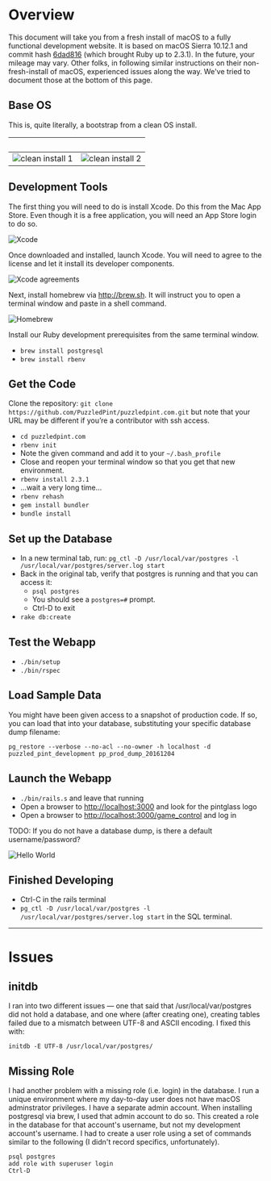 # Overview

This document will take you from a fresh install of macOS to a fully functional development website. It is based on macOS Sierra 10.12.1 and commit hash [6dad816](https://github.com/PuzzledPint/puzzledpint.com/commit/6dad816b13ce0fcbc245b99a1eb4ad6c72318288) (which brought Ruby up to 2.3.1). In the future, your mileage may vary. Other folks, in following similar instructions on their non-fresh-install of macOS, experienced issues along the way. We've tried to document those at the bottom of this page.

## Base OS

This is, quite literally, a bootstrap from a clean OS install.

&nbsp;                          | &nbsp;
------------------------------- | -------------------------------
![clean install 1](macdev1.png) | ![clean install 2](macdev2.png)

## Development Tools

The first thing you will need to do is install Xcode. Do this from the Mac App Store. Even though it is a free application, you will need an App Store login to do so.

![Xcode](macdev3.png)

Once downloaded and installed, launch Xcode. You will need to agree to the license and let it install its developer components.

![Xcode agreements](macdev4.png)

Next, install homebrew via <http://brew.sh>. It will instruct you to open a terminal window and paste in a shell command.

![Homebrew](macdev5.png)

Install our Ruby development prerequisites from the same terminal window.

- `brew install postgresql`
- `brew install rbenv`

## Get the Code

Clone the repository: `git clone https://github.com/PuzzledPint/puzzledpint.com.git` but note that your URL may be different if you’re a contributor with ssh access.

- `cd puzzledpint.com`
- `rbenv init`
- Note the given command and add it to your `~/.bash_profile`
- Close and reopen your terminal window so that you get that new environment.
- `rbenv install 2.3.1`
- …wait a very long time…
- `rbenv rehash`
- `gem install bundler`
- `bundle install`

## Set up the Database

- In a new terminal tab, run: `pg_ctl -D /usr/local/var/postgres -l /usr/local/var/postgres/server.log start`
- Back in the original tab, verify that postgres is running and that you can access it:
    - `psql postgres`
    - You should see a `postgres=#` prompt.
    - Ctrl-D to exit
- `rake db:create`

## Test the Webapp

- `./bin/setup`
- `./bin/rspec`

## Load Sample Data

You might have been given access to a snapshot of production code. If so, you can load that into your database, substituting your specific database dump filename:

`pg_restore --verbose --no-acl --no-owner -h localhost -d puzzled_pint_development pp_prod_dump_20161204`

## Launch the Webapp

- `./bin/rails.s` and leave that running
- Open a browser to <http://localhost:3000> and look for the pintglass logo
- Open a browser to <http://localhost:3000/game_control> and log in

TODO: If you do not have a database dump, is there a default username/password?

![Hello World](macdev8.png)

## Finished Developing

- Ctrl-C in the rails terminal
- `pg_ctl -D /usr/local/var/postgres -l /usr/local/var/postgres/server.log start` in the SQL terminal.


----------


# Issues

## initdb

I ran into two different issues — one that said that /usr/local/var/postgres did not hold a database, and one where (after creating one), creating tables failed due to a mismatch between UTF-8 and ASCII encoding. I fixed this with:

```
initdb -E UTF-8 /usr/local/var/postgres/
```

## Missing Role

I had another problem with a missing role (i.e. login) in the database. I run a unique environment where my day-to-day user does not have macOS adminstrator privileges. I have a separate admin account. When installing postgresql via brew, I used that admin account to do so. This created a role in the database for that account's username, but not my development account's username. I had to create a user role using a set of commands similar to the following (I didn't record specifics, unfortunately).

```
psql postgres
add role with superuser login
Ctrl-D
```


